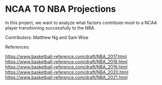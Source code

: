 # NCAA TO NBA Projections

In this project, we want to analyze what factors contribute most to a NCAA player transitioning successfully to the NBA. 

Contributors: Matthew Ng and Sam Wise

References:

https://www.basketball-reference.com/draft/NBA_2017.html
https://www.basketball-reference.com/draft/NBA_2018.html
https://www.basketball-reference.com/draft/NBA_2019.html
https://www.basketball-reference.com/draft/NBA_2020.html
https://www.basketball-reference.com/draft/NBA_2021.html